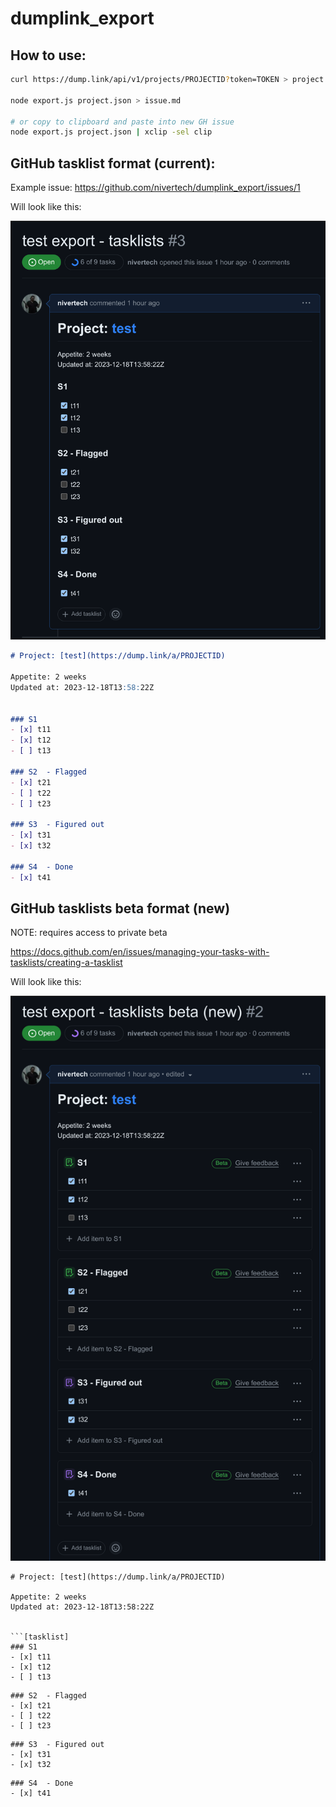 # dumplink_export

## How to use:

```bash
curl https://dump.link/api/v1/projects/PROJECTID?token=TOKEN > project.json

node export.js project.json > issue.md

# or copy to clipboard and paste into new GH issue
node export.js project.json | xclip -sel clip
```

## GitHub tasklist format (current):


Example issue: https://github.com/nivertech/dumplink_export/issues/1


Will look like this:

![](images/gh_tasklist_current.png)


```markdown
# Project: [test](https://dump.link/a/PROJECTID)

Appetite: 2 weeks
Updated at: 2023-12-18T13:58:22Z


### S1 
- [x] t11
- [x] t12
- [ ] t13

### S2  - Flagged
- [x] t21
- [ ] t22
- [ ] t23

### S3  - Figured out
- [x] t31
- [x] t32

### S4  - Done
- [x] t41
```


## GitHub tasklists beta format (new)

NOTE: requires access to private beta

https://docs.github.com/en/issues/managing-your-tasks-with-tasklists/creating-a-tasklist

Will look like this:

![](images/gh_tasklist_beta_new.png)

```text
# Project: [test](https://dump.link/a/PROJECTID)

Appetite: 2 weeks
Updated at: 2023-12-18T13:58:22Z


```[tasklist]
### S1 
- [x] t11
- [x] t12
- [ ] t13
```

```[tasklist]
### S2  - Flagged
- [x] t21
- [ ] t22
- [ ] t23
```

```[tasklist]
### S3  - Figured out
- [x] t31
- [x] t32
```

```[tasklist]
### S4  - Done
- [x] t41
```
```
